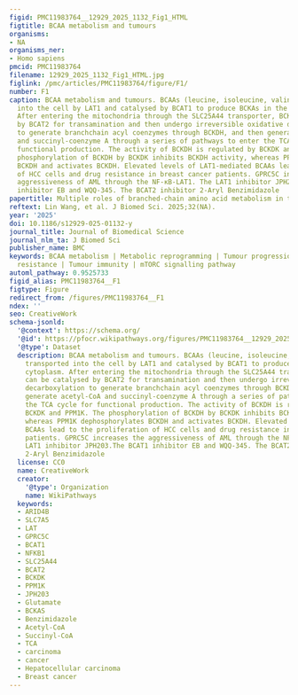 ```yaml
---
figid: PMC11983764__12929_2025_1132_Fig1_HTML
figtitle: BCAA metabolism and tumours
organisms:
- NA
organisms_ner:
- Homo sapiens
pmcid: PMC11983764
filename: 12929_2025_1132_Fig1_HTML.jpg
figlink: /pmc/articles/PMC11983764/figure/F1/
number: F1
caption: BCAA metabolism and tumours. BCAAs (leucine, isoleucine, valine) are transported
  into the cell by LAT1 and catalysed by BCAT1 to produce BCKAs in the cytoplasm.
  After entering the mitochondria through the SLC25A44 transporter, BCKAs can be catalysed
  by BCAT2 for transamination and then undergo irreversible oxidative decarboxylation
  to generate branchchain acyl coenzymes through BCKDH, and then generate acetyl-CoA
  and succinyl-coenzyme A through a series of pathways to enter the TCA cycle for
  functional production. The activity of BCKDH is regulated by BCKDK and PPM1K. The
  phosphorylation of BCKDH by BCKDK inhibits BCKDH activity, whereas PPM1K dephosphorylates
  BCKDH and activates BCKDH. Elevated levels of LAT1-mediated BCAAs lead to the proliferation
  of HCC cells and drug resistance in breast cancer patients. GPRC5C increases the
  aggressiveness of AML through the NF-κB-LAT1. The LAT1 inhibitor JPH203.The BCAT1
  inhibitor EB and WQQ-345. The BCAT2 inhibitor 2-Aryl Benzimidazole
papertitle: Multiple roles of branched-chain amino acid metabolism in tumour progression
reftext: Lin Wang, et al. J Biomed Sci. 2025;32(NA).
year: '2025'
doi: 10.1186/s12929-025-01132-y
journal_title: Journal of Biomedical Science
journal_nlm_ta: J Biomed Sci
publisher_name: BMC
keywords: BCAA metabolism | Metabolic reprogramming | Tumour progression | Tumour
  resistance | Tumour immunity | mTORC signalling pathway
automl_pathway: 0.9525733
figid_alias: PMC11983764__F1
figtype: Figure
redirect_from: /figures/PMC11983764__F1
ndex: ''
seo: CreativeWork
schema-jsonld:
  '@context': https://schema.org/
  '@id': https://pfocr.wikipathways.org/figures/PMC11983764__12929_2025_1132_Fig1_HTML.html
  '@type': Dataset
  description: BCAA metabolism and tumours. BCAAs (leucine, isoleucine, valine) are
    transported into the cell by LAT1 and catalysed by BCAT1 to produce BCKAs in the
    cytoplasm. After entering the mitochondria through the SLC25A44 transporter, BCKAs
    can be catalysed by BCAT2 for transamination and then undergo irreversible oxidative
    decarboxylation to generate branchchain acyl coenzymes through BCKDH, and then
    generate acetyl-CoA and succinyl-coenzyme A through a series of pathways to enter
    the TCA cycle for functional production. The activity of BCKDH is regulated by
    BCKDK and PPM1K. The phosphorylation of BCKDH by BCKDK inhibits BCKDH activity,
    whereas PPM1K dephosphorylates BCKDH and activates BCKDH. Elevated levels of LAT1-mediated
    BCAAs lead to the proliferation of HCC cells and drug resistance in breast cancer
    patients. GPRC5C increases the aggressiveness of AML through the NF-κB-LAT1. The
    LAT1 inhibitor JPH203.The BCAT1 inhibitor EB and WQQ-345. The BCAT2 inhibitor
    2-Aryl Benzimidazole
  license: CC0
  name: CreativeWork
  creator:
    '@type': Organization
    name: WikiPathways
  keywords:
  - ARID4B
  - SLC7A5
  - LAT
  - GPRC5C
  - BCAT1
  - NFKB1
  - SLC25A44
  - BCAT2
  - BCKDK
  - PPM1K
  - JPH203
  - Glutamate
  - BCKAS
  - Benzimidazole
  - Acetyl-CoA
  - Succinyl-CoA
  - TCA
  - carcinoma
  - cancer
  - Hepatocellular carcinoma
  - Breast cancer
---
```

